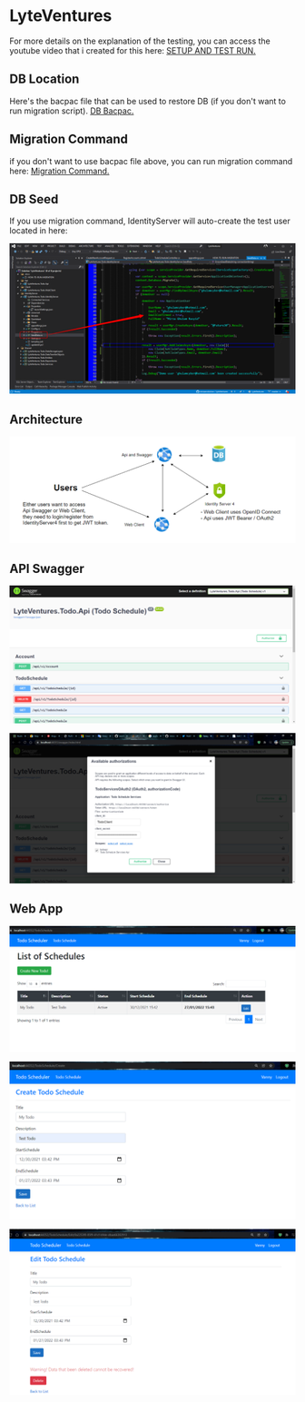 # LyteVentures

For more details on the explanation of the testing, you can access the youtube video that i created for this here: [SETUP AND TEST RUN.](https://youtu.be/lOKFuQwAxbA)

## DB Location
Here's the bacpac file that can be used to restore DB (if you don't want to run migration script).
[DB Bacpac.](https://github.com/mirzaevolution/LyteVentures/tree/master/SQL%20Data%20Backup)


## Migration Command
if you don't want to use bacpac file above, you can run migration command here:
[Migration Command.](https://github.com/mirzaevolution/LyteVentures/blob/master/HOW-TO-RUN-MIGRATION)

## DB Seed
If you use migration command, IdentityServer will auto-create the test user located in here:


![enter image description here](https://raw.githubusercontent.com/mirzaevolution/LyteVentures/master/Screenshots/2022-01-24_15h41_55.png)



## Architecture

![enter image description here](https://raw.githubusercontent.com/mirzaevolution/LyteVentures/master/Screenshots/2022-01-24_15h40_44.png)

## API Swagger

![enter image description here](https://raw.githubusercontent.com/mirzaevolution/LyteVentures/master/Screenshots/2022-01-24_15h43_47.png)

![enter image description here](https://raw.githubusercontent.com/mirzaevolution/LyteVentures/master/Screenshots/2022-01-24_15h43_55.png)


## Web App
![enter image description here](https://raw.githubusercontent.com/mirzaevolution/LyteVentures/master/Screenshots/2022-01-24_15h43_21.png)

![enter image description here](https://raw.githubusercontent.com/mirzaevolution/LyteVentures/master/Screenshots/2022-01-24_15h43_11.png)


![enter image description here](https://raw.githubusercontent.com/mirzaevolution/LyteVentures/master/Screenshots/2022-01-24_15h43_29.png)
